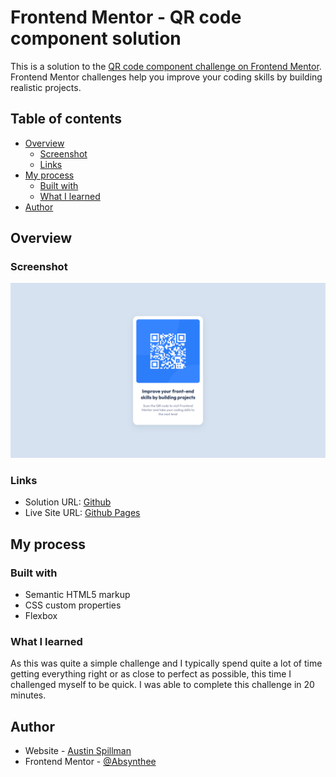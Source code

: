 # Frontend Mentor - QR code component solution

This is a solution to the [QR code component challenge on Frontend Mentor](https://www.frontendmentor.io/challenges/qr-code-component-iux_sIO_H). Frontend Mentor challenges help you improve your coding skills by building realistic projects. 

## Table of contents

- [Overview](#overview)
  - [Screenshot](#screenshot)
  - [Links](#links)
- [My process](#my-process)
  - [Built with](#built-with)
  - [What I learned](#what-i-learned)
- [Author](#author)

## Overview

### Screenshot

![](./screenshot.png)

### Links

- Solution URL: [Github](https://github.com/Absynthee/qr-code-component-main)
- Live Site URL: [Github Pages](https://absynthee.github.io/qr-code-component-main/)

## My process

### Built with

- Semantic HTML5 markup
- CSS custom properties
- Flexbox

### What I learned

As this was quite a simple challenge and I typically spend quite a lot of time getting everything right or as close to perfect as possible, this time I challenged myself to be quick. I was able to complete this challenge in 20 minutes.

## Author

- Website - [Austin Spillman](https://www.austinspillman.com)
- Frontend Mentor - [@Absynthee](https://www.frontendmentor.io/profile/Absynthee)
